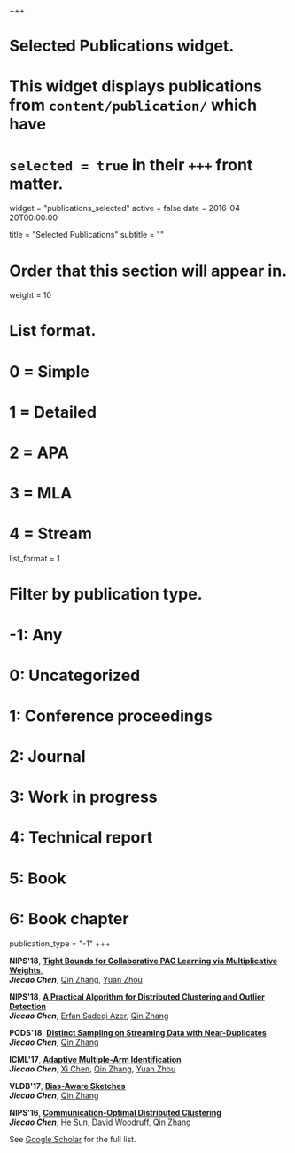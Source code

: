 +++
# Selected Publications widget.
# This widget displays publications from `content/publication/` which have
# `selected = true` in their `+++` front matter.
widget = "publications_selected"
active = false
date = 2016-04-20T00:00:00

title = "Selected Publications"
subtitle = ""

# Order that this section will appear in.
weight = 10

# List format.
#   0 = Simple
#   1 = Detailed
#   2 = APA
#   3 = MLA
#   4 = Stream
list_format = 1

# Filter by publication type.
# -1: Any
#  0: Uncategorized
#  1: Conference proceedings
#  2: Journal
#  3: Work in progress
#  4: Technical report
#  5: Book
#  6: Book chapter
publication_type = "-1"
+++

**NIPS'18**, [**Tight Bounds for Collaborative PAC Learning via Multiplicative Weights**](https://arxiv.org/abs/1805.09217),  
  ___Jiecao Chen___, [Qin Zhang](http://homes.sice.indiana.edu/qzhangcs/), [Yuan Zhou](http://homes.sice.indiana.edu/yzhoucs/)

**NIPS'18**, [**A Practical Algorithm for Distributed Clustering and Outlier Detection**](https://arxiv.org/abs/1805.09495)  
  ___Jiecao Chen___, [Erfan Sadeqi Azer](http://homes.sice.indiana.edu/esadeqia/), [Qin Zhang](http://homes.sice.indiana.edu/qzhangcs/)
  
**PODS'18**, [**Distinct Sampling on Streaming Data with Near-Duplicates**](http://homes.sice.indiana.edu/jiecchen/resources/pods18-robustL0.pdf)  
  ___Jiecao Chen___, [Qin Zhang](http://homes.sice.indiana.edu/qzhangcs/)
  
**ICML'17**, [**Adaptive Multiple-Arm Identification**](https://arxiv.org/pdf/1706.01026.pdf)   
  ___Jiecao Chen___, [Xi Chen](http://people.stern.nyu.edu/xchen3/), [Qin Zhang](http://homes.sice.indiana.edu/qzhangcs/), [Yuan Zhou](http://homes.sice.indiana.edu/yzhoucs/)

**VLDB'17**, [**Bias-Aware Sketches**](http://arxiv.org/abs/1610.07718)   
  ___Jiecao Chen___, [Qin Zhang](http://homes.sice.indiana.edu/qzhangcs/)
  
**NIPS'16**, [**Communication-Optimal Distributed Clustering**](https://arxiv.org/abs/1702.00196)   
  ___Jiecao Chen___, [He Sun](http://homepages.inf.ed.ac.uk/hsun4/), [David Woodruff](http://www.cs.cmu.edu/~dwoodruf/), [Qin Zhang](http://homes.sice.indiana.edu/qzhangcs/)

See [Google Scholar](https://scholar.google.com/citations?user=wI1P9y8AAAAJ&hl=en) for the full list.
